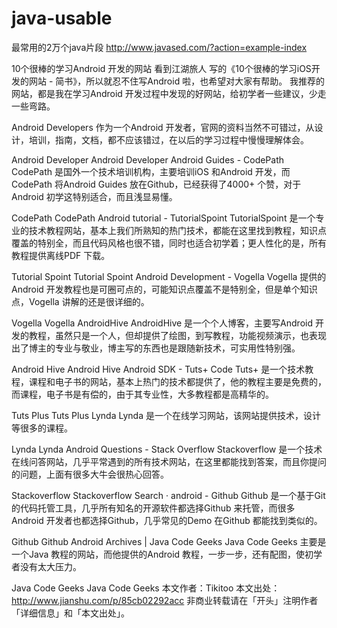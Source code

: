 # java-usable
最常用的2万个java片段
http://www.javased.com/?action=example-index


10个很棒的学习Android 开发的网站
看到江湖旅人 写的《10个很棒的学习iOS开发的网站 - 简书》，所以就忍不住写Android 啦，也希望对大家有帮助。
我推荐的网站，都是我在学习Android 开发过程中发现的好网站，给初学者一些建议，少走一些弯路。

Android Developers
作为一个Android 开发者，官网的资料当然不可错过，从设计，培训，指南，文档，都不应该错过，在以后的学习过程中慢慢理解体会。

Android Developer
Android Developer
Android Guides - CodePath
CodePath 是国外一个技术培训机构，主要培训iOS 和Android 开发，而CodePath 将Android Guides 放在Github，已经获得了4000+ 个赞，对于Android 初学这特别适合，而且浅显易懂。

CodePath
CodePath
Android tutorial - TutorialSpoint
TutorialSpoint 是一个专业的技术教程网站，基本上我们所熟知的热门技术，都能在这里找到教程，知识点覆盖的特别全，而且代码风格也很不错，同时也适合初学着；更人性化的是，所有教程提供离线PDF 下载。

Tutorial Spoint
Tutorial Spoint
Android Development - Vogella
Vogella 提供的Android 开发教程也是可圈可点的，可能知识点覆盖不是特别全，但是单个知识点，Vogella 讲解的还是很详细的。

Vogella
Vogella
AndroidHive
AndroidHive 是一个个人博客，主要写Android 开发的教程，虽然只是一个人，但却提供了绘图，到写教程，功能视频演示，也表现出了博主的专业与敬业，博主写的东西也是跟随新技术，可实用性特别强。

Android Hive
Android Hive
Android SDK - Tuts+ Code
Tuts+ 是一个技术教程，课程和电子书的网站，基本上热门的技术都提供了，他的教程主要是免费的，而课程，电子书是有偿的，由于其专业性，大多教程都是高精华的。

Tuts Plus
Tuts Plus
Lynda
Lynda 是一个在线学习网站，该网站提供技术，设计等很多的课程。

Lynda
Lynda
Android Questions - Stack Overflow
Stackoverflow 是一个技术在线问答网站，几乎平常遇到的所有技术网站，在这里都能找到答案，而且你提问的问题，上面有很多大牛会很热心回答。

Stackoverflow
Stackoverflow
Search · android - Github
Github 是一个基于Git 的代码托管工具，几乎所有知名的开源软件都选择Github 来托管，而很多Android 开发者也都选择Github，几乎常见的Demo 在Github 都能找到类似的。

Github
Github
Android Archives | Java Code Geeks
Java Code Geeks 主要是一个Java 教程的网站，而他提供的Android 教程，一步一步，还有配图，使初学者没有太大压力。

Java Code Geeks
Java Code Geeks
本文作者：Tikitoo
本文出处：http://www.jianshu.com/p/85cb02292acc
非商业转载请在「开头」注明作者「详细信息」和「本文出处」。

